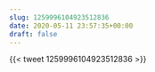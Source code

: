 ```yaml
---
slug: 1259996104923512836
date: 2020-05-11 23:57:35+00:00
draft: false
---
```


{{< tweet 1259996104923512836 >}}

